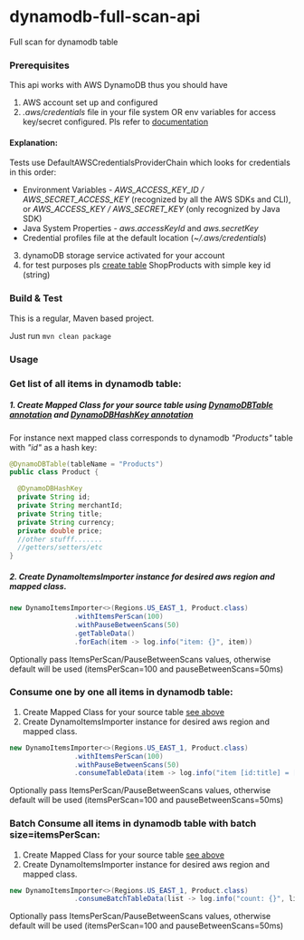 # dynamodb-full-scan-api
Full scan for dynamodb table

### Prerequisites

This api works with AWS DynamoDB thus you should have
1)  AWS account set up and configured
2) *.aws/credentials* file in your file system OR env variables for access key/secret configured.
  Pls refer to [documentation](https://docs.aws.amazon.com/general/latest/gr/aws-sec-cred-types.html)
  #### Explanation: 
  Tests use DefaultAWSCredentialsProviderChain which looks for credentials in this order:
  
  * Environment Variables - *AWS_ACCESS_KEY_ID / AWS_SECRET_ACCESS_KEY* (recognized by all the AWS SDKs and CLI),
    or *AWS_ACCESS_KEY / AWS_SECRET_KEY* (only recognized by Java SDK)
  * Java System Properties - *aws.accessKeyId* and *aws.secretKey*
  * Credential profiles file at the default location (*~/.aws/credentials*)
3) dynamoDB storage service activated for your account
4) for test purposes pls [create table](https://docs.aws.amazon.com/amazondynamodb/latest/developerguide/SampleData.CreateTables.html) ShopProducts with simple key id (string)

### Build & Test
This is a regular, Maven based project.

Just run `mvn clean package`

### Usage

### Get list of all items in dynamodb table:
##### 1. Create Mapped Class for your source table using [DynamoDBTable annotation](https://docs.aws.amazon.com/amazondynamodb/latest/developerguide/DynamoDBMapper.Annotations.html#DynamoDBMapper.Annotations.DynamoDBTable) and [DynamoDBHashKey annotation](https://docs.aws.amazon.com/amazondynamodb/latest/developerguide/DynamoDBMapper.Annotations.html#DynamoDBMapper.Annotations.DynamoDBHashKey)

For instance next mapped class corresponds to dynamodb *"Products"* table with *"id"* as a hash key:
  ```java
@DynamoDBTable(tableName = "Products")
public class Product {

    @DynamoDBHashKey
    private String id;
    private String merchantId;
    private String title;
    private String currency;
    private double price;
    //other stufff.......
    //getters/setters/etc
}
```
##### 2.  Create DynamoItemsImporter instance for desired aws region and mapped class.
```java
new DynamoItemsImporter<>(Regions.US_EAST_1, Product.class)
                .withItemsPerScan(100)
                .withPauseBetweenScans(50)
                .getTableData()
                .forEach(item -> log.info("item: {}", item))
```
Optionally pass ItemsPerScan/PauseBetweenScans values, otherwise default will be used (itemsPerScan=100 and pauseBetweenScans=50ms)

### Consume one by one all items in dynamodb table:
1. Create Mapped Class for your source table [see above](https://github.com/joraclista/dynamodb-full-scan-api/blob/master/README.md#1-create-mapped-class-for-your-source-table-using-dynamodbtable-annotation-and-dynamodbhashkey-annotation)
2.  Create DynamoItemsImporter instance for desired aws region and mapped class.
```java
new DynamoItemsImporter<>(Regions.US_EAST_1, Product.class)
                .withItemsPerScan(100)
                .withPauseBetweenScans(50)
                .consumeTableData(item -> log.info("item [id:title] = [{}:{}]", item.getId(), item.getTitle()));
```
Optionally pass ItemsPerScan/PauseBetweenScans values, otherwise default will be used (itemsPerScan=100 and pauseBetweenScans=50ms)

### Batch Consume all items in dynamodb table with batch size=itemsPerScan:
1.  Create Mapped Class for your source table [see above](https://github.com/joraclista/dynamodb-full-scan-api/blob/master/README.md#1-create-mapped-class-for-your-source-table-using-dynamodbtable-annotation-and-dynamodbhashkey-annotation)
2.  Create DynamoItemsImporter instance for desired aws region and mapped class.
```java
new DynamoItemsImporter<>(Regions.US_EAST_1, Product.class)
                .consumeBatchTableData(list -> log.info("count: {}", list.size()));
```
Optionally pass ItemsPerScan/PauseBetweenScans values, otherwise default will be used (itemsPerScan=100 and pauseBetweenScans=50ms)
